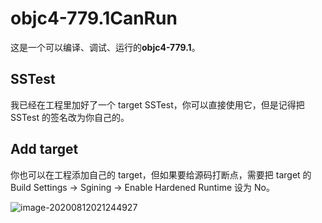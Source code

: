# objc4-779.1CanRun
这是一个可以编译、调试、运行的**objc4-779.1**。

## SSTest

我已经在工程里加好了一个 target SSTest，你可以直接使用它，但是记得把 SSTest 的签名改为你自己的。

## Add target

你也可以在工程添加自己的 target，但如果要给源码打断点，需要把 target 的 Build Settings -> Sgining -> Enable Hardened Runtime 设为 No。

![image-20200812021244927](https://cdn.jsdelivr.net/gh/SunSatan/PictureBed@master/uPic/image-20200812021244927.png)

